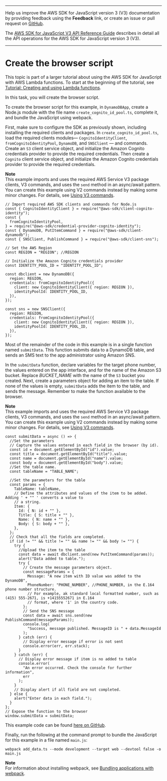 --------

Help us improve the AWS SDK for JavaScript version 3 \(V3\) documentation by providing feedback using the **Feedback** link, or create an issue or pull request on [GitHub](https://github.com/awsdocs/aws-sdk-for-javascript-v3)\.

 The [AWS SDK for JavaScript V3 API Reference Guide](https://docs.aws.amazon.com/AWSJavaScriptSDK/v3/latest/index.html) describes in detail all the API operations for the AWS SDK for JavaScript version 3 \(V3\)\.

--------

# Create the browser script<a name="cross-service-submitdata-browser-script"></a>

This topic is part of a larger tutorial about using the AWS SDK for JavaScript with AWS Lambda functions\. To start at the beginning of the tutorial, see [Tutorial: Creating and using Lambda functions](https://docs.aws.amazon.com/sdk-for-javascript/v2/developer-guide/sdk-cross-service-example-submitting-data.html)\. 

In this task, you will create the browser script\. 

To create the browser script for this example, in `DynamoDBApp`, create a Node\.js module with the file name `create_cognito_id_pool.ts`, complete it, and bundle the JavaScript using webpack\.

First, make sure to configure the SDK as previously shown, including installing the required clients and packages\. In `create_cognito_id_pool.ts`, load the required clients modules⁠— `CognitoIdentityClient`, `fromCognitoIdentityPool`, `DynamoDB`, and `SNSClient`⁠ — and commands\. Create an `S3` client service object, and initialize the Amazon Cognito credentials provider to provide the required credentials\. Then create a `Cognito` client service object, and initialize the Amazon Cognito credentials provider to provide the required credentials\.

**Note**  
This example imports and uses the required AWS Service V3 package clients, V3 commands, and uses the `send` method in an async/await pattern\. You can create this example using V2 commands instead by making some minor changes\. For details, see [Using V3 commands](welcome.md#using_v3_commands)\.

```
// Import required AWS SDK clients and commands for Node.js
const { CognitoIdentityClient } = require("@aws-sdk/client-cognito-identity");
const {
  fromCognitoIdentityPool,
} = require("@aws-sdk/credential-provider-cognito-identity");
const { DynamoDB, PutItemCommand } = require("@aws-sdk/client-dynamodb");
const { SNSClient, PublishCommand } = require("@aws-sdk/client-sns");

// Set the AWS Region
const REGION = "REGION"; //REGION

// Initialize the Amazon Cognito credentials provider
const IDENTITY_POOL_ID = "IDENTITY_POOL_ID";

const dbclient = new DynamoDB({
  region: REGION,
  credentials: fromCognitoIdentityPool({
    client: new CognitoIdentityClient({ region: REGION }),
    identityPoolId: IDENTITY_POOL_ID,
  }),
});

const sns = new SNSClient({
  region: REGION,
  credentials: fromCognitoIdentityPool({
    client: new CognitoIdentityClient({ region: REGION }),
    identityPoolId: IDENTITY_POOL_ID,
  }),
});
```

Most of the remainder of the code in this example is in a single function named `submitData`\. This function submits data to a DynamoDB table, and sends an SMS text to the app administrator using Amazon SNS\. 

In the `submitData` function, declare variables for the target phone number, the values entered on the app interface, and for the name of the Amazon S3 bucket\. Replace *BUCKET\_NAME* with the name of the `S3` bucket you created\. Next, create a parameters object for adding an item to the table\. If none of the values is empty, `submitData` adds the item to the table, and sends the message\. Remember to make the function available to the browser\.

**Note**  
This example imports and uses the required AWS Service V3 package clients, V3 commands, and uses the `send` method in an async/await pattern\. You can create this example using V2 commands instead by making some minor changes\. For details, see [Using V3 commands](welcome.md#using_v3_commands)\.

```
const submitData = async () => {
  //Set the parameters
  // Capture the values entered in each field in the browser (by id).
  const id = document.getElementById("id").value;
  const title = document.getElementById("title").value;
  const name = document.getElementById("name").value;
  const body = document.getElementById("body").value;
  //Set the table name.
  const tableName = "TABLE_NAME";

  //Set the parameters for the table
  const params = {
    TableName: tableName,
    // Define the attributes and values of the item to be added. Adding ' + "" ' converts a value to
    // a string.
    Item: {
      Id: { N: id + "" },
      Title: { S: title + "" },
      Name: { N: name + "" },
      Body: { S: body + "" },
    },
  };
  // Check that all the fields are completed.
  if (id != "" && title != "" && name != "" && body != "") {
    try {
      //Upload the item to the table
      const data = await dbclient.send(new PutItemCommand(params));
      alert("Data added to table.");
      try {
        // Create the message parameters object.
        const messageParams = {
          Message: "A new item with ID value was added to the DynamoDB",
          PhoneNumber: "PHONE_NUMBER", //PHONE_NUMBER, in the E.164 phone number structure.
          // For example, ak standard local formatted number, such as (415) 555-2671, is +14155552671 in E.164
          // format, where '1' in the country code.
        };
        // Send the SNS message
        const data = await sns.send(new PublishCommand(messageParams));
        console.log(
          "Success, message published. MessageID is " + data.MessageId
        );
      } catch (err) {
        // Display error message if error is not sent
        console.error(err, err.stack);
      }
    } catch (err) {
      // Display error message if item is no added to table
      console.error(
        "An error occurred. Check the console for further information",
        err
      );
    }
    // Display alert if all field are not completed.
  } else {
    alert("Enter data in each field.");
  }
};
// Expose the function to the browser
window.submitData = submitData;
```

This example code can be found [here on GitHub](https://github.com/awsdocs/aws-doc-sdk-examples/blob/master/javascriptv3/example_code/cross-services/submit-data-app/src/dynamoApp/add_data.ts)\.

Finally, run the following at the command prompt to bundle the JavaScript for this example in a file named `main.js`:

```
webpack add_data.ts --mode development --target web --devtool false -o main.js
```

**Note**  
For information about installing webpack, see [Bundling applications with webpack](webpack.md)\.